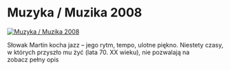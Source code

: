 Muzyka / Muzika 2008 
=============
[![Muzyka / Muzika 2008 ](http://vidos.pl/images/player.gif)](http://vidos.pl/muzyka-muzika-2008)

 Słowak Martin kocha jazz – jego rytm, tempo, ulotne piękno. Niestety czasy, w których przyszło mu żyć (lata 70. XX wieku), nie pozwalają na zobacz pełny opis
